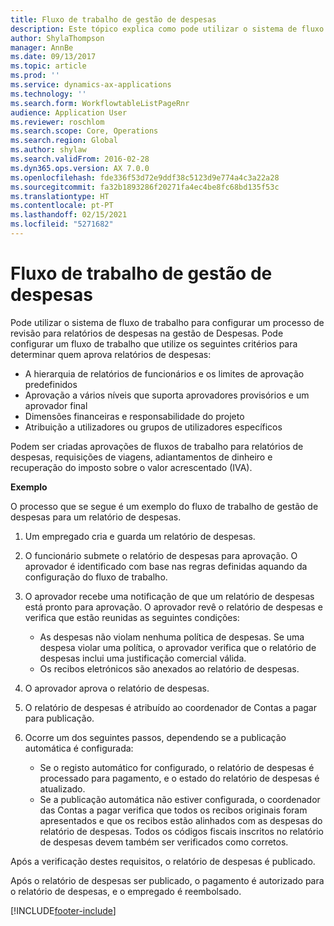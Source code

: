 ```yaml
---
title: Fluxo de trabalho de gestão de despesas
description: Este tópico explica como pode utilizar o sistema de fluxo de trabalho no Microsoft Dynamics 365 Finance, para configurar um processo de revisão para relatórios de despesas na gestão de Despesas.
author: ShylaThompson
manager: AnnBe
ms.date: 09/13/2017
ms.topic: article
ms.prod: ''
ms.service: dynamics-ax-applications
ms.technology: ''
ms.search.form: WorkflowtableListPageRnr
audience: Application User
ms.reviewer: roschlom
ms.search.scope: Core, Operations
ms.search.region: Global
ms.author: shylaw
ms.search.validFrom: 2016-02-28
ms.dyn365.ops.version: AX 7.0.0
ms.openlocfilehash: fde336f53d72e9ddf38c5123d9e774a4c3a22a28
ms.sourcegitcommit: fa32b1893286f20271fa4ec4be8fc68bd135f53c
ms.translationtype: HT
ms.contentlocale: pt-PT
ms.lasthandoff: 02/15/2021
ms.locfileid: "5271682"
---
```

# <a name="expense-management-workflow"></a>Fluxo de trabalho de gestão de despesas

Pode utilizar o sistema de fluxo de trabalho para configurar um processo de revisão para relatórios de despesas na gestão de Despesas. Pode configurar um fluxo de trabalho que utilize os seguintes critérios para determinar quem aprova relatórios de despesas:

- A hierarquia de relatórios de funcionários e os limites de aprovação predefinidos
- Aprovação a vários níveis que suporta aprovadores provisórios e um aprovador final
- Dimensões financeiras e responsabilidade do projeto
- Atribuição a utilizadores ou grupos de utilizadores específicos

Podem ser criadas aprovações de fluxos de trabalho para relatórios de despesas, requisições de viagens, adiantamentos de dinheiro e recuperação do imposto sobre o valor acrescentado (IVA).

**Exemplo**

O processo que se segue é um exemplo do fluxo de trabalho de gestão de despesas para um relatório de despesas.

1. Um empregado cria e guarda um relatório de despesas.
2. O funcionário submete o relatório de despesas para aprovação. O aprovador é identificado com base nas regras definidas aquando da configuração do fluxo de trabalho.
3. O aprovador recebe uma notificação de que um relatório de despesas está pronto para aprovação. O aprovador revê o relatório de despesas e verifica que estão reunidas as seguintes condições:

    - As despesas não violam nenhuma política de despesas. Se uma despesa violar uma política, o aprovador verifica que o relatório de despesas inclui uma justificação comercial válida.
    - Os recibos eletrónicos são anexados ao relatório de despesas.

4. O aprovador aprova o relatório de despesas.
5. O relatório de despesas é atribuído ao coordenador de Contas a pagar para publicação.
6. Ocorre um dos seguintes passos, dependendo se a publicação automática é configurada:

    - Se o registo automático for configurado, o relatório de despesas é processado para pagamento, e o estado do relatório de despesas é atualizado.
    - Se a publicação automática não estiver configurada, o coordenador das Contas a pagar verifica que todos os recibos originais foram apresentados e que os recibos estão alinhados com as despesas do relatório de despesas. Todos os códigos fiscais inscritos no relatório de despesas devem também ser verificados como corretos.

Após a verificação destes requisitos, o relatório de despesas é publicado.

Após o relatório de despesas ser publicado, o pagamento é autorizado para o relatório de despesas, e o empregado é reembolsado.


[!INCLUDE[footer-include](../includes/footer-banner.md)]